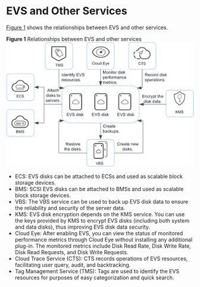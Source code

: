 # EVS and Other Services<a name="evs_01_0106"></a>

[Figure 1](#fig94811824147)  shows the relationships between EVS and other services.

**Figure  1**  Relationships between EVS and other services<a name="fig94811824147"></a>  
![](figures/relationships-between-evs-and-other-services.png "relationships-between-evs-and-other-services")

-   ECS: EVS disks can be attached to ECSs and used as scalable block storage devices.
-   BMS: SCSI EVS disks can be attached to BMSs and used as scalable block storage devices.
-   VBS: The VBS service can be used to back up EVS disk data to ensure the reliability and security of the server data.
-   KMS: EVS disk encryption depends on the KMS service. You can use the keys provided by KMS to encrypt EVS disks \(including both system and data disks\), thus improving EVS disk data security.
-   Cloud Eye: After enabling EVS, you can view the status of monitored performance metrics through Cloud Eye without installing any additional plug-in. The monitored metrics include Disk Read Rate, Disk Write Rate, Disk Read Requests, and Disk Write Requests.
-   Cloud Trace Service \(CTS\): CTS records operations of EVS resources, facilitating user query, audit, and backtracking.
-   Tag Management Service \(TMS\): Tags are used to identify the EVS resources for purposes of easy categorization and quick search.

